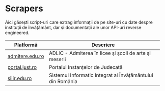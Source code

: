 # Scrapers
Aici găsești script-uri care extrag informații de pe site-uri cu date despre instituții de învățământ, dar și documentații ale unor API-uri reverse engineered.

| Platformă       | Descriere                                                  |
|-----------------|------------------------------------------------------------|
| [admitere.edu.ro](https://github.com/paubric/real/tree/master/scrapers/admitere.edu.ro) | ADLIC - Admiterea în licee şi şcoli de arte şi meserii     |
| [portal.just.ro](https://github.com/paubric/real/tree/master/scrapers/portal.just.ro)  | Portalul Instanțelor de Judecată                           |
| [siiir.edu.ro](https://github.com/paubric/real/tree/master/scrapers/siiir.edu.ro)    | Sistemul Informatic Integrat al Învățământului din România |
